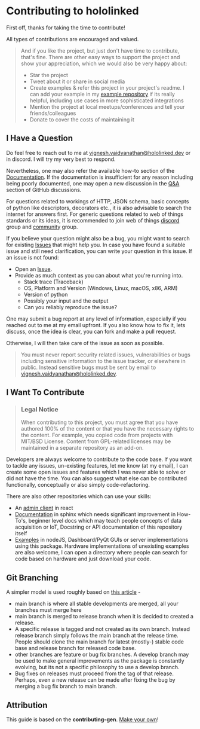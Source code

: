 # Contributing to hololinked

First off, thanks for taking the time to contribute!

All types of contributions are encouraged and valued.

> And if you like the project, but just don't have time to contribute, that's fine. There are other easy ways to support the project and show your appreciation, which we would also be very happy about:
>
> - Star the project
> - Tweet about it or share in social media
> - Create examples & refer this project in your project's readme. I can add your example in my [example repository](https://github.com/VigneshVSV/hololinked-examples) if its really helpful, including use cases in more sophisticated integrations
> - Mention the project at local meetups/conferences and tell your friends/colleagues
> - Donate to cover the costs of maintaining it

## I Have a Question

Do feel free to reach out to me at vignesh.vaidyanathan@hololinked.dev or in discord. I will try my very best to respond.

Nevertheless, one may also refer the available how-to section of the [Documentation](https://hololinked.readthedocs.io/en/latest/index.html).
If the documentation is insufficient for any reason including being poorly documented, one may open a new discussion in the [Q&A](https://github.com/VigneshVSV/hololinked/discussions/categories/q-a) section of GitHub discussions.

For questions related to workings of HTTP, JSON schema, basic concepts of python like descriptors, decorators etc., it is also advisable to search the internet for answers first.
For generic questions related to web of things standards or its ideas, it is recommended to join web of things [discord](https://discord.com/invite/RJNYJsEgnb) group and [community](https://www.w3.org/community/wot/) group.

If you believe your question might also be a bug, you might want to search for existing [Issues](https://github.com/VigneshVSV/hololinked/issues) that might help you.
In case you have found a suitable issue and still need clarification, you can write your question in this issue. If an issue is not found:

- Open an [Issue](https://github.com/VigneshVSV/hololinked/issues/new).
- Provide as much context as you can about what you're running into.
  - Stack trace (Traceback)
  - OS, Platform and Version (Windows, Linux, macOS, x86, ARM)
  - Version of python
  - Possibly your input and the output
  - Can you reliably reproduce the issue?

One may submit a bug report at any level of information, especially if you reached out to me at my email upfront. If you also know how to fix it, lets discuss, once the idea is clear, you can fork and make a pull request.

Otherwise, I will then take care of the issue as soon as possible.

> You must never report security related issues, vulnerabilities or bugs including sensitive information to the issue tracker, or elsewhere in public. Instead sensitive bugs must be sent by email to vignesh.vaidyanathan@hololinked.dev.

## I Want To Contribute

> ### Legal Notice <!-- omit in toc -->
>
> When contributing to this project, you must agree that you have authored 100% of the content or that you have the necessary rights to the content. For example, you copied code from projects with MIT/BSD License. Content from GPL-related licenses may be maintained in a separate repository as an add-on.

Developers are always welcome to contribute to the code base. If you want to tackle any issues, un-existing features, let me know (at my email), I can create some open issues and features which I was never able to solve or did not have the time. You can also suggest what else can be contributed functionally, conceptually or also simply code-refactoring.

There are also other repositories which can use your skills:

- An [admin client](https://github.com/VigneshVSV/thing-control-panel) in react
- [Documentation](https://github.com/VigneshVSV/hololinked-docs) in sphinx which needs significant improvement in How-To's, beginner level docs which may teach people concepts of data acquisition or IoT, Docstring or API documentation of this repository itself
- [Examples](https://github.com/VigneshVSV/hololinked-examples) in nodeJS, Dashboard/PyQt GUIs or server implementations using this package. Hardware implementations of unexisting examples are also welcome, I can open a directory where people can search for code based on hardware and just download your code.

## Git Branching

A simpler model is used roughly based on [this article](https://www.bitsnbites.eu/a-stable-mainline-branching-model-for-git/) -

- main branch is where all stable developments are merged, all your branches must merge here
- main branch is merged to release branch when it is decided to created a release.
- A specific release is tagged and not created as its own branch. Instead release branch simply follows the main branch at the release time. People should clone the main branch for latest (mostly-) stable code base and release branch for released code base.
- other branches are feature or bug fix branches. A develop branch may be used to make general improvements as the package is constantly evolving, but its not a specific philosophy to use a develop branch.
- Bug fixes on releases must proceed from the tag of that release. Perhaps, even a new release can be made after fixing the bug by merging a bug fix branch to main branch.

## Attribution

This guide is based on the **contributing-gen**. [Make your own](https://github.com/bttger/contributing-gen)!
